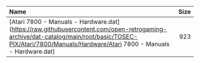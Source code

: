 |Name|Size|
|:---|---:|
|[Atari 7800 - Manuals - Hardware.dat](https://raw.githubusercontent.com/open-retrogaming-archive/dat-catalog/main/root/basic/TOSEC-PIX/Atari/7800/Manuals/Hardware/Atari 7800 - Manuals - Hardware.dat)|923|
